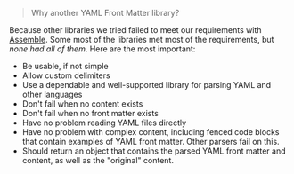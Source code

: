 > Why another YAML Front Matter library?

Because other libraries we tried failed to meet our requirements with [Assemble](http://assemble.io). Some most of the libraries met most of the requirements, but _none had all of them_. Here are the most important:

* Be usable, if not simple
* Allow custom delimiters
* Use a dependable and well-supported library for parsing YAML and other languages
* Don't fail when no content exists
* Don't fail when no front matter exists
* Have no problem reading YAML files directly
* Have no problem with complex content, including fenced code blocks that contain examples of YAML front matter. Other parsers fail on this.
* Should return an object that contains the parsed YAML front matter and content, as well as the "original" content.
